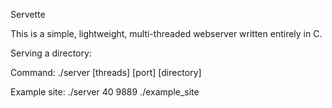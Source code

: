 Servette

This is a simple, lightweight, multi-threaded webserver written entirely in C.

Serving a directory:

Command: ./server [threads] [port] [directory]

Example site: ./server 40 9889 ./example_site